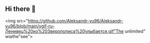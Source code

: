 ## Hi there 👋

<img src="https://github.com/Aleksandr-yu96/Aleksandr-yu96/blob/main/vgif-ru-Ленивец%20из%20Зверополиса%20улыбается.gif"The unlimited" wiathe"see">
